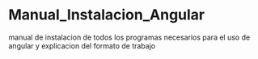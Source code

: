 # Manual_Instalacion_Angular
manual de instalacion de todos los programas necesarios para el uso de angular y explicacion del formato de trabajo 
